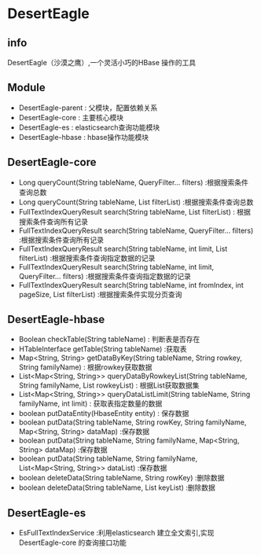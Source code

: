 # DesertEagle #

## info ##
DesertEagle（沙漠之鹰）,一个灵活小巧的HBase 操作的工具

## Module ##

* DesertEagle-parent  	: 父模块，配置依赖关系
* DesertEagle-core  	: 主要核心模块
* DesertEagle-es	  	: elasticsearch查询功能模块
* DesertEagle-hbase   	: hbase操作功能模块


## DesertEagle-core ##

* Long queryCount(String tableName, QueryFilter... filters)		:根据搜索条件查询总数
* Long queryCount(String tableName, List<QueryFilter> filterList)	:根据搜索条件查询总数
* FullTextIndexQueryResult search(String tableName, List<QueryFilter> filterList)	: 根据搜索条件查询所有记录
* FullTextIndexQueryResult search(String tableName, QueryFilter... filters)		:根据搜索条件查询所有记录
* FullTextIndexQueryResult search(String tableName, int limit, List<QueryFilter> filterList)	:根据搜索条件查询指定数据的记录	
* FullTextIndexQueryResult search(String tableName, int limit, QueryFilter... filters)		:根据搜索条件查询指定数据的记录
* FullTextIndexQueryResult search(String tableName, int fromIndex, int pageSize, List<QueryFilter> filterList)	:根据搜索条件实现分页查询

## DesertEagle-hbase ##

* Boolean checkTable(String tableName)	: 判断表是否存在
* HTableInterface getTable(String tableName)	:获取表
* Map<String, String> getDataByKey(String tableName, String rowkey, String familyName)	: 根据rowkey获取数据
* List<Map<String, String>> queryDataByRowkeyList(String tableName, String familyName, List<String> rowkeyList) : 根据List<rowkey>获取数据集
* List<Map<String, String>> queryDataListLimit(String tableName, String familyName, int limit)	: 获取表指定数量的数据
* boolean putDataEntity(HbaseEntity entity)	: 保存数据
* boolean putData(String tableName, String rowKey, String familyName, Map<String, String> dataMap)	:保存数据
* boolean putData(String tableName, String familyName, Map<String, String> dataMap)		:保存数据
* boolean putData(String tableName, String familyName, List<Map<String, String>> dataList)		:保存数据
* boolean deleteData(String tableName, String rowKey)	:删除数据
* boolean deleteData(String tableName, List<String> keyList)	:删除数据

## DesertEagle-es ##

* EsFullTextIndexService	:利用elasticsearch 建立全文索引,实现 DesertEagle-core 的查询接口功能